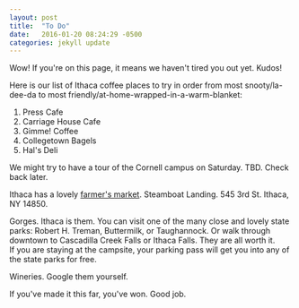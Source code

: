 ```yaml
---
layout: post
title:  "To Do"
date:   2016-01-20 08:24:29 -0500
categories: jekyll update
---
```

Wow! If you're on this page, it means we haven't tired you out yet. Kudos!

Here is our list of Ithaca coffee places to try in order from most snooty/la-dee-da to most friendly/at-home-wrapped-in-a-warm-blanket:

<ol>
	<li>Press Cafe</li>
	<li>Carriage House Cafe</li>
	<li>Gimme! Coffee</li>
	<li>Collegetown Bagels</li>
	<li>Hal's Deli</li>
</ol>

We might try to have a tour of the Cornell campus on Saturday. TBD. Check back later.

Ithaca has a lovely <a class="page-link" href="http://www.ithacamarket.com/">farmer's market</a>. 
Steamboat Landing. 545 3rd St. Ithaca, NY 14850.

Gorges. Ithaca is them. You can visit one of the many close and lovely state parks: Robert H. Treman, Buttermilk, or Taughannock. Or walk through downtown to Cascadilla Creek Falls or Ithaca Falls. They are all worth it.  	
If you are staying at the campsite, your parking pass will get you into any of the state parks for free.  

Wineries. Google them yourself.

If you've made it this far, you've won. Good job. 
